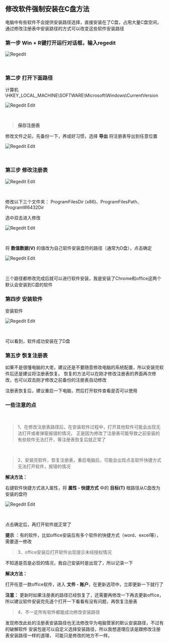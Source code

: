 ## 修改软件强制安装在C盘方法

电脑中有些软件不会提供安装路径选择，直接安装在了C盘，占用大量C盘空间，  
通过修改注册表中安装路径的方式可以改变这些软件安装路径

### 第一步 Win + R键打开运行对话框，输入regedit

![Regedit](https://github.com/xiaolanlaia/MarkdownNotes/blob/main/ChangeInstallLocaltion/img/regedit.png)

<br/>

### 第二步 打开下面路径

计算机\HKEY_LOCAL_MACHINE\SOFTWARE\Microsoft\Windows\CurrentVersion

![Regedit Edit](https://github.com/xiaolanlaia/MarkdownNotes/blob/main/ChangeInstallLocaltion/img/regedit_edit.png)

<br/>

> **保存注册表**

修改文件之前，先备份一下，养成好习惯，选择 **导出** 将注册表导出到任意位置

![Regedit Edit](https://github.com/xiaolanlaia/MarkdownNotes/blob/main/ChangeInstallLocaltion/img/regedit_save.png)

<br/>

### 第三步 修改注册表

![Regedit Edit](https://github.com/xiaolanlaia/MarkdownNotes/blob/main/ChangeInstallLocaltion/img/regedit_revise.png)

<br/>

修改以下三个文件夹：  ProgramFilesDir (x86)、ProgramFilesPath、ProgramW6432Dir

选中双击进入修改

![Regedit Edit](https://github.com/xiaolanlaia/MarkdownNotes/blob/main/ChangeInstallLocaltion/img/regedit_path.png)

<br/>

将 **数值数据(V)** 的值改为自己软件安装盘符的路径（通常为D盘），点击确定

![Regedit Edit](https://github.com/xiaolanlaia/MarkdownNotes/blob/main/ChangeInstallLocaltion/img/regedit_path_change.png)

<br/>

三个路径都修改完成后就可以进行软件安装，我是安装了Chrome和office这两个默认会安装到C盘的软件

### 第四步 安装软件

安装软件

![Regedit Edit](https://github.com/xiaolanlaia/MarkdownNotes/blob/main/ChangeInstallLocaltion/img/software_d.jpg)

<br/>

可以看到，软件成功安装在了D盘

### 第五步 恢复注册表

如果不是很懂电脑的大佬，建议还是不要随意修改电脑的系统配置，所以安装完软件后还是建议将注册表恢复。
恢复的方法可以在刚才修改注册表的界面再次修改，也可以双击刚才修改之前备份的注册表自动修改

注册表恢复后，建议重启一下电脑，然后打开软件查看是否可以使用


### **一些注意的点**

<br/>

> 1、在修改注册表路径后，在安装软件过程中，打开其他软件可能会出现无法打开或者弹窗报错的情况，
> 正是因为修改了注册表可能导致之前安装的有些软件无法打开，等注册表恢复后就正常了

<br/>

> 2、安装完软件，恢复注册表，重启电脑后，可能会出现点击软件快捷方式无法打开软件，报错的情况

**解决方法：**

右键软件快捷方式进入属性，将 **属性 - 快捷方式** 中的 **目标(T)** 根路径从C盘改为安装的盘符

![Regedit Edit](https://github.com/xiaolanlaia/MarkdownNotes/blob/main/ChangeInstallLocaltion/img/Inkedrevise_open_err.jpg)

<br/>

点击确定后，再打开软件就正常了

**提示** ：有的软件，比如office安装后有多个软件的快捷方式（word、excel等），需要逐一修改

> 3、office安装后打开软件出现提示未经授权情况

不知道是否是必现的情况，我自己安装时是出现了，所以记录一下

**解决方法：**

打开任意一款office软件，进入 **文件 - 账户**，在更新选项中，立即更新一下就行了

**注意：** 更新时如果注册表的路径已经恢复了，还需要再修改一下再去更新office，
所以建议软件安装完先逐个打开一下看看有没有问题，再恢复注册表

> 4、不一定所有软件都能成功修改安装路径

发现修改此处的注册表安装路径也无法修改华为电脑管家的默认安装路径，不过有的破解软件
安装包是可以自定义选择安装路径，所以我想道理应该是跟修改注册表安装路径一样的道理，
可能只是修改的地方不一样。

